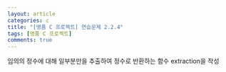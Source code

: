 ```yaml
---
layout: article
categories: c
title: "[명품 C 프로젝트] 연습문제 2.2.4"
tags: [명품 C 프로젝트]
comments: true
---
```


임의의 정수에 대해 일부분만을 추출하여 정수로 반환하는 함수 extraction을 작성

<script src="https://gist.github.com/junbly/456481ff870834e63a0e5894f253656e.js"></script>
